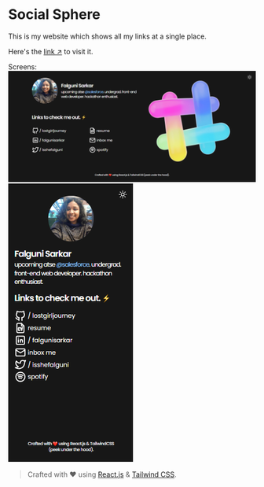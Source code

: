 # Social Sphere

This is my website which shows all my links at a single place.

Here's the [link ↗](https://mysocialsphere.vercel.app/) to visit it.

Screens:
![image](/public/assets/desktop.png)
![image](/public/assets/mob.png)

> Crafted with ❤ using [React.js](https://react.dev/) & [Tailwind CSS](https://tailwindcss.com/).

